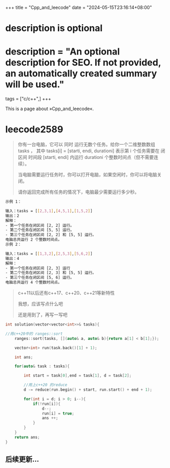 +++
title = "Cpp_and_leecode"
date = "2024-05-15T23:16:14+08:00"

#
# description is optional
#
# description = "An optional description for SEO. If not provided, an automatically created summary will be used."

tags = ["c/c++",]
+++

This is a page about »Cpp_and_leecode«.

# leecode2589


>你有一台电脑，它可以 同时 运行无数个任务。给你一个二维整数数组 tasks ，
> 其中 tasks[i] = [starti, endi, durationi] 表示第 i 个任务需要在 闭区间 时间段 [starti, endi] 内运行 durationi 个整数时间点（但不需要连续）。
>
> 当电脑需要运行任务时，你可以打开电脑，如果空闲时，你可以将电脑关闭。
>
> 请你返回完成所有任务的情况下，电脑最少需要运行多少秒。

```bash
示例 1：

输入：tasks = [[2,3,1],[4,5,1],[1,5,2]]
输出：2
解释：
- 第一个任务在闭区间 [2, 2] 运行。
- 第二个任务在闭区间 [5, 5] 运行。
- 第三个任务在闭区间 [2, 2] 和 [5, 5] 运行。
电脑总共运行 2 个整数时间点。
示例 2：

输入：tasks = [[1,3,2],[2,5,3],[5,6,2]]
输出：4
解释：
- 第一个任务在闭区间 [2, 3] 运行
- 第二个任务在闭区间 [2, 3] 和 [5, 5] 运行。
- 第三个任务在闭区间 [5, 6] 运行。
电脑总共运行 4 个整数时间点。
```

> c++11以后还有c++17、c++20、c++21等新特性
>
> 我想，应该写点什么吧
>
> 还是用到了，再写一写吧

```c++
int solution(vector<vector<int>>& tasks){

//用c++20中的 ranges::sort
    ranges::sort(tasks, [](auto& a, auto& b){return a[1] < b[1];});

    vector<int> run(task.back()[1] + 1);

    int ans;

    for(auto& task : tasks){

        int start = task[0],end = task[1], d = task[2];

        //用上c++20 的reduce
        d -= reduce(run.begin() + start, run.start() + end + 1);

        for(int i = d; i > 0; i--){
            if(!run[i]){
                d--;
                run[i] = true;
                ans ++;
            }
        }
    }
    return ans;
}
```
后续更新...
---



